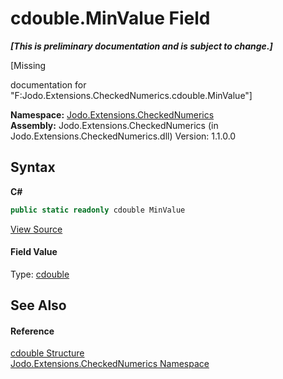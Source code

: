# cdouble.MinValue Field
 _**\[This is preliminary documentation and is subject to change.\]**_

\[Missing <summary> documentation for "F:Jodo.Extensions.CheckedNumerics.cdouble.MinValue"\]

**Namespace:**&nbsp;<a href="N_Jodo_Extensions_CheckedNumerics">Jodo.Extensions.CheckedNumerics</a><br />**Assembly:**&nbsp;Jodo.Extensions.CheckedNumerics (in Jodo.Extensions.CheckedNumerics.dll) Version: 1.1.0.0

## Syntax

**C#**<br />
``` C#
public static readonly cdouble MinValue
```

<a href="https://github.com/JosephJShort/Jodo.Extensions/blob/main/src/Jodo.Extensions.CheckedNumerics/cdouble.cs" rel="noopener noreferrer" title="View the source code">View Source</a><br />

#### Field Value
Type: <a href="T_Jodo_Extensions_CheckedNumerics_cdouble">cdouble</a>

## See Also


#### Reference
<a href="T_Jodo_Extensions_CheckedNumerics_cdouble">cdouble Structure</a><br /><a href="N_Jodo_Extensions_CheckedNumerics">Jodo.Extensions.CheckedNumerics Namespace</a><br />